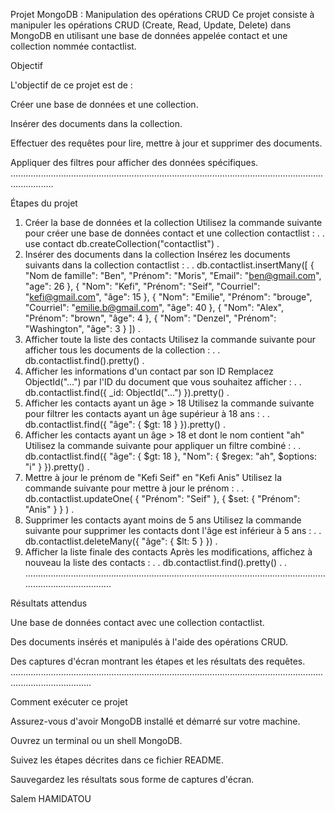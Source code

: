 Projet MongoDB : Manipulation des opérations CRUD
Ce projet consiste à manipuler les opérations CRUD (Create, Read, Update, Delete) dans MongoDB en utilisant une base de données appelée contact et une collection nommée contactlist.

Objectif

L'objectif de ce projet est de :

Créer une base de données et une collection.

Insérer des documents dans la collection.

Effectuer des requêtes pour lire, mettre à jour et supprimer des documents.

Appliquer des filtres pour afficher des données spécifiques.
.............................................................................................................................................

Étapes du projet

1. Créer la base de données et la collection
Utilisez la commande suivante pour créer une base de données contact et une collection contactlist :
.
.
use contact
db.createCollection("contactlist")
.
2. Insérer des documents dans la collection
Insérez les documents suivants dans la collection contactlist :
.
.
db.contactlist.insertMany([
    { "Nom de famille": "Ben", "Prénom": "Moris", "Email": "ben@gmail.com", "age": 26 },
    { "Nom": "Kefi", "Prénom": "Seif", "Courriel": "kefi@gmail.com", "âge": 15 },
    { "Nom": "Emilie", "Prénom": "brouge", "Courriel": "emilie.b@gmail.com", "âge": 40 },
    { "Nom": "Alex", "Prénom": "brown", "âge": 4 },
    { "Nom": "Denzel", "Prénom": "Washington", "âge": 3 }
])
.
3. Afficher toute la liste des contacts
Utilisez la commande suivante pour afficher tous les documents de la collection :
.
.
db.contactlist.find().pretty()
.
4. Afficher les informations d'un contact par son ID
Remplacez ObjectId("...") par l'ID du document que vous souhaitez afficher :
.
.
db.contactlist.find({ _id: ObjectId("...") }).pretty()
.
5. Afficher les contacts ayant un âge > 18
Utilisez la commande suivante pour filtrer les contacts ayant un âge supérieur à 18 ans :
.
.
db.contactlist.find({ "âge": { $gt: 18 } }).pretty()
.
6. Afficher les contacts ayant un âge > 18 et dont le nom contient "ah"
Utilisez la commande suivante pour appliquer un filtre combiné :
.
.
db.contactlist.find({ "âge": { $gt: 18 }, "Nom": { $regex: "ah", $options: "i" } }).pretty()
.
7. Mettre à jour le prénom de "Kefi Seif" en "Kefi Anis"
Utilisez la commande suivante pour mettre à jour le prénom :
.
.
db.contactlist.updateOne(
    { "Prénom": "Seif" },
    { $set: { "Prénom": "Anis" } }
)
.
8. Supprimer les contacts ayant moins de 5 ans
Utilisez la commande suivante pour supprimer les contacts dont l'âge est inférieur à 5 ans :
.
.
db.contactlist.deleteMany({ "âge": { $lt: 5 } })
.
9. Afficher la liste finale des contacts
Après les modifications, affichez à nouveau la liste des contacts :
.
.
db.contactlist.find().pretty()
.
.
.........................................................................................................................................................
   
Résultats attendus

Une base de données contact avec une collection contactlist.

Des documents insérés et manipulés à l'aide des opérations CRUD.

Des captures d'écran montrant les étapes et les résultats des requêtes.
............................................................................................................................................................

Comment exécuter ce projet

Assurez-vous d'avoir MongoDB installé et démarré sur votre machine.

Ouvrez un terminal ou un shell MongoDB.

Suivez les étapes décrites dans ce fichier README.

Sauvegardez les résultats sous forme de captures d'écran.

Salem HAMIDATOU
